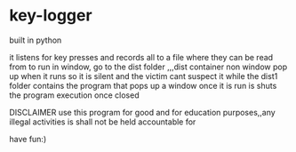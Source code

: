 # key-logger
built in python 

it listens for key presses and records all to a file where they can be read from
to run in window, go to the dist folder ,,,dist container non window pop up when it runs so it is silent and the victim cant suspect it while the dist1 folder contains the program that pops up a window once it is run is shuts the program execution once closed

DISCLAIMER
use this program for good and for education purposes,,any illegal activities is shall not be held accountable for

have fun:)
